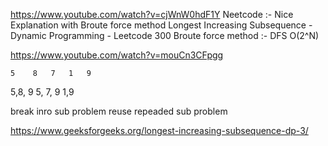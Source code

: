 https://www.youtube.com/watch?v=cjWnW0hdF1Y
Neetcode :- Nice Explanation with Broute  force method 
Longest Increasing Subsequence - Dynamic Programming - Leetcode 300
Broute  force method :- DFS O(2^N) 

https://www.youtube.com/watch?v=mouCn3CFpgg

    5    8   7   1   9 

5,8, 9
5, 7, 9
1,9 

break inro sub problem 
reuse repeaded sub problem 

https://www.geeksforgeeks.org/longest-increasing-subsequence-dp-3/








